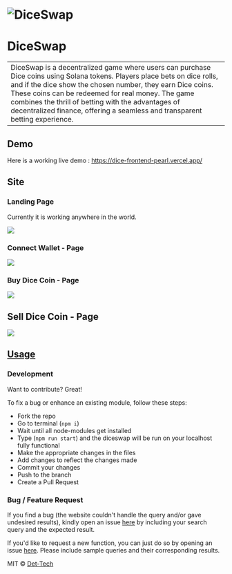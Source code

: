# ![DiceSwap](https://i.ibb.co/Fh8DfJc/demo-landing.jpg)
# DiceSwap
<table>
<tr>
<td>
  DiceSwap is a decentralized game where users can purchase Dice coins using Solana tokens. Players place bets on dice rolls, and if the dice show the chosen number, they earn Dice coins. These coins can be redeemed for real money. The game combines the thrill of betting with the advantages of decentralized finance, offering a seamless and transparent betting experience.
</td>
</tr>
</table>


## Demo
Here is a working live demo :  https://dice-frontend-pearl.vercel.app/


## Site

### Landing Page
Currently it is working anywhere in the world.

![](https://i.ibb.co/Fh8DfJc/demo-landing.jpg)

### Connect Wallet - Page
![](https://i.ibb.co/g6GbWVv/connect-wallet-page.jpg)

### Buy Dice Coin - Page
![](https://i.ibb.co/gD9rq3t/buy-dice-coin.jpg)

## Sell Dice Coin - Page

![](https://i.ibb.co/hym4TDd/withdraw-sol-coin.jpg)




## [Usage](https://dice-frontend-pearl.vercel.app/) 

### Development
Want to contribute? Great!

To fix a bug or enhance an existing module, follow these steps:

- Fork the repo
- Go to terminal (`npm i`)
- Wait until all node-modules get installed
- Type (`npm run start`) and the diceswap will be run on your localhost fully functional
- Make the appropriate changes in the files
- Add changes to reflect the changes made
- Commit your changes
- Push to the branch
- Create a Pull Request 

### Bug / Feature Request

If you find a bug (the website couldn't handle the query and/or gave undesired results), kindly open an issue [here](https://github.com/Det-Tech/dice-frontend/issues/new) by including your search query and the expected result.

If you'd like to request a new function, you can just do so by opening an issue [here](https://github.com/Det-Tech/dice-frontend/issues/new). Please include sample queries and their corresponding results.


MIT © [Det-Tech](https://github.com/HuzaifaKhanDeveloper)

